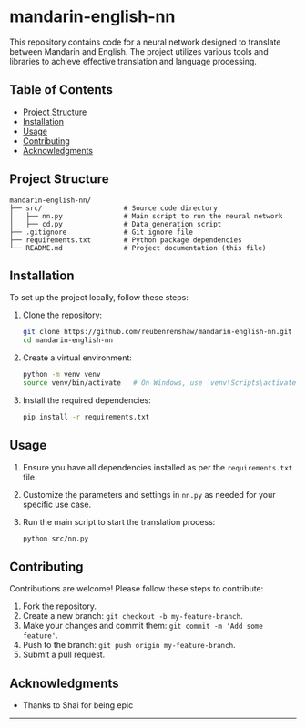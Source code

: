 # mandarin-english-nn

This repository contains code for a neural network designed to translate between Mandarin and English. The project utilizes various tools and libraries to achieve effective translation and language processing.

## Table of Contents

- [Project Structure](#project-structure)
- [Installation](#installation)
- [Usage](#usage)
- [Contributing](#contributing)
- [Acknowledgments](#acknowledgments)

## Project Structure

```plaintext
mandarin-english-nn/
├── src/                    # Source code directory
│   ├── nn.py               # Main script to run the neural network
│   ├── cd.py               # Data generation script
├── .gitignore              # Git ignore file
├── requirements.txt        # Python package dependencies
└── README.md               # Project documentation (this file)
```

## Installation

To set up the project locally, follow these steps:

1. Clone the repository:

   ```bash
   git clone https://github.com/reubenrenshaw/mandarin-english-nn.git
   cd mandarin-english-nn
   ```

2. Create a virtual environment:

   ```bash
   python -m venv venv
   source venv/bin/activate   # On Windows, use `venv\Scripts\activate`
   ```

3. Install the required dependencies:

   ```bash
   pip install -r requirements.txt
   ```

## Usage

1. Ensure you have all dependencies installed as per the `requirements.txt` file.

2. Customize the parameters and settings in `nn.py` as needed for your specific use case.
   
3. Run the main script to start the translation process:

   ```bash
   python src/nn.py
   ```

## Contributing

Contributions are welcome! Please follow these steps to contribute:

1. Fork the repository.
2. Create a new branch: `git checkout -b my-feature-branch`.
3. Make your changes and commit them: `git commit -m 'Add some feature'`.
4. Push to the branch: `git push origin my-feature-branch`.
5. Submit a pull request.

## Acknowledgments

- Thanks to Shai for being epic

---
